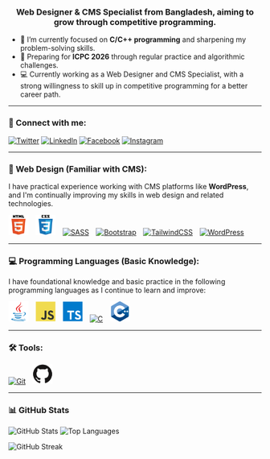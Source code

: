 <h3 align="center">Web Designer & CMS Specialist from Bangladesh, aiming to grow through competitive programming.</h3>

- 🌱 I’m currently focused on **C/C++ programming** and sharpening my problem-solving skills.  
- 🎯 Preparing for **ICPC 2026** through regular practice and algorithmic challenges.  
- 💻 Currently working as a Web Designer and CMS Specialist, with a strong willingness to skill up in competitive programming for a better career path.

---

### 🤝 Connect with me:
<p align="left">
  <a href="https://twitter.com/HIMEL_JS" target="blank"><img src="https://raw.githubusercontent.com/rahuldkjain/github-profile-readme-generator/master/src/images/icons/Social/twitter.svg" alt="Twitter" height="30" width="40" /></a>
  <a href="https://linkedin.com/in/mehedi-hasan-himel" target="blank"><img src="https://raw.githubusercontent.com/rahuldkjain/github-profile-readme-generator/master/src/images/icons/Social/linked-in-alt.svg" alt="LinkedIn" height="30" width="40" /></a>
  <a href="https://www.facebook.com/mehedi.hasan.himel.jsx" target="blank"><img src="https://raw.githubusercontent.com/rahuldkjain/github-profile-readme-generator/master/src/images/icons/Social/facebook.svg" alt="Facebook" height="30" width="40" /></a>
  <a href="https://www.instagram.com/mehedi_hasan_himel.js/" target="blank"><img src="https://raw.githubusercontent.com/rahuldkjain/github-profile-readme-generator/master/src/images/icons/Social/instagram.svg" alt="Instagram" height="30" width="40" /></a>
</p>

---

### 🎨 Web Design (Familiar with CMS):
I have practical experience working with CMS platforms like **WordPress**, and I'm continually improving my skills in web design and related technologies.

<p align="left">
  <a href="https://www.w3.org/html/" target="_blank"><img src="https://raw.githubusercontent.com/devicons/devicon/master/icons/html5/html5-original-wordmark.svg" alt="HTML" width="40" height="40" style="margin-right:10px;"/></a>
  <a href="https://www.w3schools.com/css/" target="_blank"><img src="https://raw.githubusercontent.com/devicons/devicon/master/icons/css3/css3-original-wordmark.svg" alt="CSS" width="40" height="40" style="margin-right:10px;"/></a>
  <a href="https://sass-lang.com/" target="_blank"><img src="https://www.vectorlogo.zone/logos/sass-lang/sass-lang-icon.svg" alt="SASS" width="40" height="40" style="margin-right:10px;"/></a>
  <a href="https://getbootstrap.com" target="_blank"><img src="https://getbootstrap.com/docs/5.3/assets/brand/bootstrap-logo-shadow.png" alt="Bootstrap" width="40" height="40" style="margin-right:10px;"/></a>
  <a href="https://tailwindcss.com/" target="_blank"><img src="https://www.vectorlogo.zone/logos/tailwindcss/tailwindcss-icon.svg" alt="TailwindCSS" width="40" height="40" style="margin-right:10px;"/></a>
  <a href="https://wordpress.org/" target="_blank"><img src="https://s.w.org/about/images/logos/wordpress-logo-notext-rgb.png" alt="WordPress" width="40" height="40" style="margin-right:10px;"/></a>
</p>



---

### 💻 Programming Languages (Basic Knowledge):
<p align="left">
  I have foundational knowledge and basic practice in the following programming languages as I continue to learn and improve:
</p>

<p align="left">
  <a href="https://www.java.com/" target="_blank"><img src="https://raw.githubusercontent.com/devicons/devicon/master/icons/java/java-original.svg" alt="Java" width="40" height="40" style="margin-right:10px;"/></a>
  <a href="https://developer.mozilla.org/en-US/docs/Web/JavaScript" target="_blank"><img src="https://raw.githubusercontent.com/devicons/devicon/master/icons/javascript/javascript-original.svg" alt="JavaScript" width="40" height="40" style="margin-right:10px;"/></a>
  <a href="https://www.typescriptlang.org/" target="_blank"><img src="https://raw.githubusercontent.com/devicons/devicon/master/icons/typescript/typescript-original.svg" alt="TypeScript" width="40" height="40" style="margin-right:10px;"/></a>
  <a href="https://en.wikipedia.org/wiki/C_(programming_language)" target="_blank"><img src="https://upload.wikimedia.org/wikipedia/commons/1/19/C_Logo.png" alt="C" width="40" height="40" style="margin-right:10px;"/></a>
  <a href="https://isocpp.org/" target="_blank"><img src="https://raw.githubusercontent.com/devicons/devicon/master/icons/cplusplus/cplusplus-original.svg" alt="C++" width="40" height="40" style="margin-right:10px;"/></a>
</p>


---

### 🛠️ Tools:
<p align="left">
  <a href="https://git-scm.com/" target="_blank"><img src="https://www.vectorlogo.zone/logos/git-scm/git-scm-icon.svg" alt="Git" width="40" height="40" style="margin-right:10px;"/></a>
  <a href="https://github.com/" target="_blank"><img src="https://raw.githubusercontent.com/devicons/devicon/master/icons/github/github-original.svg" alt="GitHub" width="40" height="40" style="margin-right:10px;"/></a>
</p>

---

### 📊 GitHub Stats
<p align="left">
  <img height="180px" src="https://github-readme-stats.vercel.app/api?username=mehedi-hasan-himel&show_icons=true&theme=tokyonight" alt="GitHub Stats"/>
  <img height="180px" src="https://github-readme-stats.vercel.app/api/top-langs/?username=mehedi-hasan-himel&layout=compact&theme=tokyonight" alt="Top Languages"/>
</p>
<p align="left">
  <img src="http://github-readme-streak-stats.herokuapp.com?user=mehedi-hasan-himel&theme=tokyonight&hide_border=false" alt="GitHub Streak"/>
</p>
